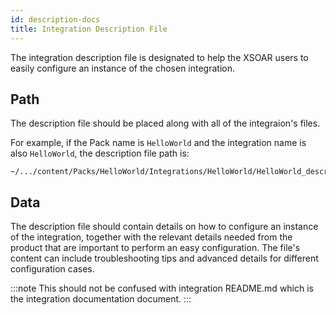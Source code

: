 ```yaml
---
id: description-docs
title: Integration Description File
---
```


The integration description file is designated to help the XSOAR users to easily configure an instance of the chosen integration.

## Path
The description file should be placed along with all of the integraion's files. 

For example, if the Pack name is `HelloWorld` and the integration name is also `HelloWorld`, the description file path is:
```
~/.../content/Packs/HelloWorld/Integrations/HelloWorld/HelloWorld_description.md
```


## Data
The description file should contain details on how to configure an instance of the integration, together with the relevant details needed from the product that are important to perform an easy configuration.
The file's content can include troubleshooting tips and advanced details for different configuration cases.

:::note 
This should not be confused with integration README.md which is the integration documentation document.
:::
